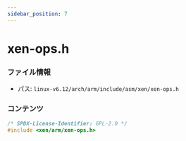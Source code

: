 ```yaml
---
sidebar_position: 7
---
```

# xen-ops.h

### ファイル情報

- パス: `linux-v6.12/arch/arm/include/asm/xen/xen-ops.h`

### コンテンツ

```h
/* SPDX-License-Identifier: GPL-2.0 */
#include <xen/arm/xen-ops.h>

```
